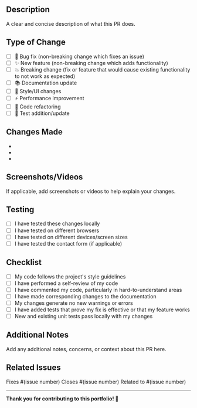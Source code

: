 ## Description
A clear and concise description of what this PR does.

## Type of Change
- [ ] 🐛 Bug fix (non-breaking change which fixes an issue)
- [ ] ✨ New feature (non-breaking change which adds functionality)
- [ ] 💥 Breaking change (fix or feature that would cause existing functionality to not work as expected)
- [ ] 📚 Documentation update
- [ ] 🎨 Style/UI changes
- [ ] ⚡ Performance improvement
- [ ] 🔧 Code refactoring
- [ ] 🧪 Test addition/update

## Changes Made
- 
- 
- 

## Screenshots/Videos
If applicable, add screenshots or videos to help explain your changes.

## Testing
- [ ] I have tested these changes locally
- [ ] I have tested on different browsers
- [ ] I have tested on different devices/screen sizes
- [ ] I have tested the contact form (if applicable)

## Checklist
- [ ] My code follows the project's style guidelines
- [ ] I have performed a self-review of my code
- [ ] I have commented my code, particularly in hard-to-understand areas
- [ ] I have made corresponding changes to the documentation
- [ ] My changes generate no new warnings or errors
- [ ] I have added tests that prove my fix is effective or that my feature works
- [ ] New and existing unit tests pass locally with my changes

## Additional Notes
Add any additional notes, concerns, or context about this PR here.

## Related Issues
Fixes #(issue number)
Closes #(issue number)
Related to #(issue number)

---

**Thank you for contributing to this portfolio! 🎉**
